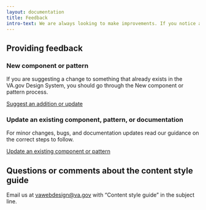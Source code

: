 ```yaml
---
layout: documentation
title: Feedback
intro-text: We are always looking to make improvements. If you notice anything on this site that is unclear or isn’t functioning in a way you expect, please contact us so we can make it better for you.
---
```


## Providing feedback

### New component or pattern

If you are suggesting a change to something that already exists in the VA.gov Design System, you should go through the New component or pattern process.

<a class="vads-c-action-link--blue" href="{{ site.baseurl }}/about/contributing-to-the-design-system/suggest-an-addition-or-update">Suggest an addition or update</a>

### Update an existing component, pattern, or documentation

For minor changes, bugs, and documentation updates read our guidance on the correct steps to follow.   

<a class="vads-c-action-link--blue" href="{{ site.baseurl }}/about/contributing-to-the-design-system/suggest-an-addition-or-update#update-an-existing-component-or-pattern">Update an existing component or pattern</a>

## Questions or comments about the content style guide

Email us at [vawebdesign@va.gov](mailto:vawebdesign@va.gov?subject=Content%20style%20guide) with “Content style guide” in the subject line.

